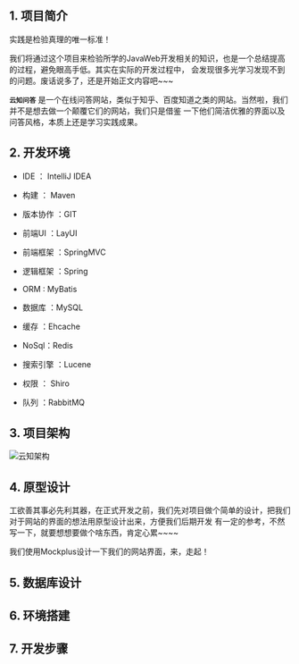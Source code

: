 ## 1. 项目简介
实践是检验真理的唯一标准！
   
我们将通过这个项目来检验所学的JavaWeb开发相关的知识，也是一个总结提高的过程，避免眼高手低。其实在实际的开发过程中，
会发现很多光学习发现不到的问题。废话说多了，还是开始正文内容吧~~~

**`云知问答`** 是一个在线问答网站，类似于知乎、百度知道之类的网站。当然啦，我们并不是想去做一个颠覆它们的网站，我们只是借鉴
一下他们简洁优雅的界面以及问答风格，本质上还是学习实践成果。
## 2. 开发环境
* IDE  ： IntelliJ IDEA  
- 构建  ：  Maven  
* 版本协作 ：GIT  
- 前端UI  ：LayUI  
* 前端框架 ：SpringMVC
+ 逻辑框架 ：Spring
- ORM  :  MyBatis
* 数据库 ：MySQL
+ 缓存 ：Ehcache
- NoSql：Redis
+ 搜索引擎 ：Lucene
* 权限 ： Shiro
- 队列 ：RabbitMQ 
     
## 3. 项目架构
![云知架构](https://raw.githubusercontent.com/SkyYongFly/YunZhi/master/doc/img/%E4%BA%91%E7%9F%A5%E6%9E%B6%E6%9E%84.png "云知架构")
## 4. 原型设计
工欲善其事必先利其器，在正式开发之前，我们先对项目做个简单的设计，把我们对于网站的界面的想法用原型设计出来，方便我们后期开发
有一定的参考，不然写一下，就要想想要做个啥东西，肯定心累~~~~

我们使用Mockplus设计一下我们的网站界面，来，走起！


## 5. 数据库设计
## 6. 环境搭建
## 7. 开发步骤
